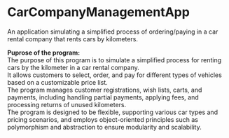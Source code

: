 # CarCompanyManagementApp
An application simulating a simplified process of ordering/paying in a car rental company that rents cars by kilometers.


**Puprose of the program:** <br />
The purpose of this program is to simulate a simplified process for renting cars by the kilometer in a car rental company. <br />
It allows customers to select, order, and pay for different types of vehicles based on a customizable price list. <br />
The program manages customer registrations, wish lists, carts, and payments, including handling partial payments, applying fees, and processing returns of unused kilometers.<br />
The program is designed to be flexible, supporting various car types and pricing scenarios, and employs object-oriented principles such as polymorphism and abstraction to ensure modularity and scalability.
